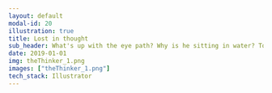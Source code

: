```yaml
---
layout: default
modal-id: 20
illustration: true
title: Lost in thought
sub_header: What's up with the eye path? Why is he sitting in water? To be continued...
date: 2019-01-01
img: theThinker_1.png
images: ["theThinker_1.png"]
tech_stack: Illustrator
---
```

